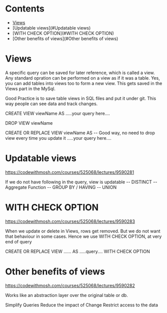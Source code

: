 # Contents

- [Views](#Views)
- [Updatable views](#Updatable views)
- [WITH CHECK OPTION](#WITH CHECK OPTION)
- [Other benefits of views](#Other benefits of views)

# Views

A specific query can be saved for later reference, which is called a view.
Any standard opration can be performed on a view as if it was a table.
Yes, you can add tables into views too to form a new view.
This gets saved in the Views part in the MySql.

Good Practice is to save table views in SQL files and put it under git.
This way people can see data and track changes.

CREATE VIEW viewName AS
.....your query here....


DROP VIEW viewName

CREATE OR REPLACE VIEW viewName AS      -- Good way, no need to drop view every time you update it
.....your query here....

# Updatable views
https://codewithmosh.com/courses/525068/lectures/9590281

If we do not have following in the query, view is updatable
-- DISTINCT
-- Aggregate Function
-- GROUP BY / HAVING
-- UNION

# WITH CHECK OPTION
https://codewithmosh.com/courses/525068/lectures/9590283

When we update or delete in Views, rows get removed. 
But we do not want that behaviour in some cases.
Hence we use WITH CHECK OPTION, at very end of query

CREATE OR REPLACE VIEW ...... AS
.....query....
WITH CHECK OPTION

# Other benefits of views 
https://codewithmosh.com/courses/525068/lectures/9590282

Works like an abstraction layer over the original table or db.

Simplify Queries
Reduce the impact of Change
Restrict access to the data
